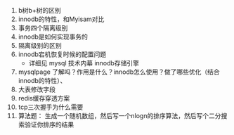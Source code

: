 1. b树b+树的区别
2. innodb的特性，和Myisam对比
3. 事务四个隔离级别
4. innodb是如何实现事务的
5. 隔离级别的区别
6. innodb宕机恢复时候的配置问题
    - 详细见 mysql 技术内幕 innodb存储引擎
7. mysqlpage 了解吗？作用是什么？innodb怎么使用？做了哪些优化（结合innodb的特性）、
8. 大表修改字段
9. redis缓存穿透方案
10. tcp三次握手为什么需要
11. 算法题： 生成一个随机数组，然后写一个nlogn的排序算法，然后写个二分搜索验证你排序的结果